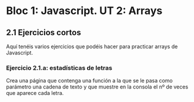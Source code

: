 # Bloc 1: Javascript. UT 2: Arrays

## 2.1 Ejercicios cortos
Aquí tenéis varios ejercicios que podéis hacer para practicar arrays de Javascript.

### Ejercicio 2.1.a: estadísticas de letras
Crea una página que contenga una función a la que se le pasa como parámetro una cadena de texto y que muestre en la consola el nº de veces que aparece cada letra.
